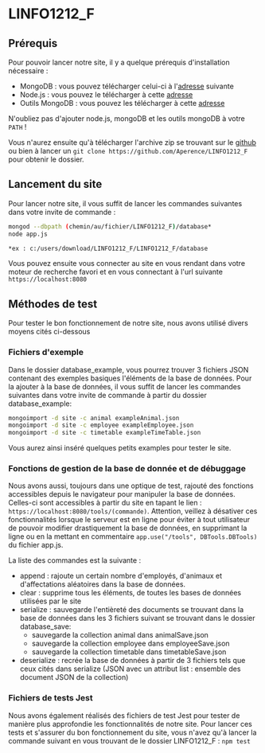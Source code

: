 # LINFO1212_F

## Prérequis

Pour pouvoir lancer notre site, il y a quelque prérequis d'installation nécessaire : 
- MongoDB : vous pouvez télécharger celui-ci à l'[adresse](https://www.mongodb.com/download-center/community?jmp=docs) suivante
- Node.js : vous pouvez le télécharger à cette [adresse](https://nodejs.org/en/)
- Outils MongoDB : vous pouvez les télécharger à cette [adresse](https://www.mongodb.com/try/download/database-tools)

N'oubliez pas d'ajouter node.js, mongoDB et les outils mongoDB à votre ```PATH``` !

Vous n'aurez ensuite qu'à télécharger l'archive zip se trouvant sur le [github](https://github.com/Aperence/LINFO1212_F) ou bien à lancer un ```git clone https://github.com/Aperence/LINFO1212_F``` pour obtenir le dossier.

## Lancement du site

Pour lancer notre site, il vous suffit de lancer les commandes suivantes dans votre invite de commande : 
```bash
mongod --dbpath (chemin/au/fichier/LINFO1212_F)/database*
node app.js
```

```bash
*ex : c:/users/download/LINFO1212_F/LINFO1212_F/database
```

Vous pouvez ensuite vous connecter au site en vous rendant dans votre moteur de recherche favori et en vous connectant à l'url suivante ```https://localhost:8080```

## Méthodes de test
Pour tester le bon fonctionnement de notre site, nous avons utilisé divers moyens cités ci-dessous
### Fichiers d'exemple
Dans le dossier database_example, vous pourrez trouver 3 fichiers JSON contenant des exemples basiques l'éléments de la base de données.
Pour la ajouter à la base de données, il vous suffit de lancer les commandes suivantes dans votre invite de commande à partir du dossier database_example: 
```bash
mongoimport -d site -c animal exampleAnimal.json
mongoimport -d site -c employee exampleEmployee.json
mongoimport -d site -c timetable exampleTimeTable.json 
```
Vous aurez ainsi inséré quelques petits examples pour tester le site.
### Fonctions de gestion de la base de donnée et de débuggage
Nous avons aussi, toujours dans une optique de test, rajouté des fonctions accessibles depuis le navigateur pour manipuler la base de données.
Celles-ci sont accessibles à partir du site en tapant le lien : ```https://localhost:8080/tools/(commande)```.
Attention, veillez à désativer ces fonctionnalités lorsque le serveur est en ligne pour éviter à tout utilisateur de pouvoir modifier drastiquement la base de données, en supprimant la ligne ou en la mettant en commentaire ```app.use("/tools", DBTools.DBTools)``` du fichier app.js.

La liste des commandes est la suivante : 
- append : rajoute un certain nombre d'employés, d'animaux et d'affectations aléatoires dans la base de données.
- clear : supprime tous les éléments, de toutes les bases de données utilisées par le site
- serialize : sauvegarde l'entièreté des documents se trouvant dans la base de données dans les 3 fichiers suivant se trouvant dans le dossier database_save: 
    - sauvegarde la collection animal dans animalSave.json
    - sauvegarde la collection employee dans employeeSave.json
    - sauvegarde la collection timetable dans timetableSave.json
- deserialize : recrée la base de données à partir de 3 fichiers tels que ceux cités dans serialize (JSON avec un attribut list : ensemble des document JSON de la collection)
### Fichiers de tests Jest
Nous avons également réalisés des fichiers de test Jest pour tester de manière plus approfondie les fonctionnalités de notre site.
Pour lancer ces tests et s'assurer du bon fonctionnement du site, vous n'avez qu'à lancer la commande suivant en vous trouvant de le dossier LINFO1212_F : 
```npm test```

